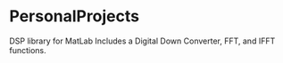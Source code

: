 # PersonalProjects
DSP library for MatLab
Includes a Digital Down Converter, FFT, and IFFT functions.
